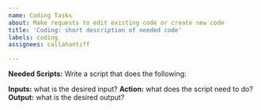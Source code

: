```yaml
---
name: Coding Tasks
about: Make requests to edit existing code or create new code
title: 'Coding: short description of needed code'
labels: coding
assignees: callahantiff

---
```


**Needed Scripts:** Write a script that does the following:

**Inputs:** what is the desired input?
**Action:** what does the script need to do?
**Output:** what is the desired output?
